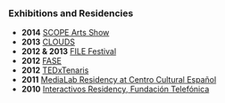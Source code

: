 ### Exhibitions and Residencies

- **2014** [SCOPE Arts Show](http://scope-art.com/)
- **2013** [CLOUDS](http://www.cloudsdocumentary.com/) 
- **2012 & 2013** [FILE Festival](http://file.org.br/)
- **2012** [FASE](http://encuentrofase.com.ar/)
- **2012** [TEDxTenaris](https://www.ted.com/tedx/events/5003)
- **2011** [MediaLab Residency at Centro Cultural Español](http://www.cceba.org.ar/v3/blog_medialab.php)
- **2010** [Interactivos Residency, Fundación Telefónica](http://www.fundacion.telefonica.com/en/) 
